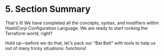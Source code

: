 # 5. Section Summary

That's it! We have completed all the concepts, syntax, and modifiers within HashiCorp Configuration Language. We are ready to start rocking the Terraform world, right?

Hold up—before we do that, let's pack our "Bat Belt" with tools to help us out of many tricky situations: functions!
